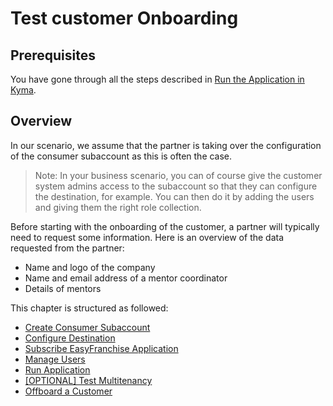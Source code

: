 # Test customer Onboarding

## Prerequisites

You have gone through all the steps described in [Run the Application in Kyma](../deploy/README.md).

## Overview

In our scenario, we assume that the partner is taking over the configuration of the consumer subaccount as this is often the case. 
> Note: In your business scenario, you can of course give the customer system admins access to the subaccount so that they can configure the destination, for example. You can then do it by adding the users and giving them the right role collection.

Before starting with the onboarding of the customer, a partner will typically need to request some information. Here is an overview of the data requested from the partner:
* Name and logo of the company
* Name and email address of a mentor coordinator
* Details of mentors

This chapter is structured as followed:
* [Create Consumer Subaccount](create-consumer-subaccount/README.md)
* [Configure Destination](configure-destination/README.md)
* [Subscribe EasyFranchise Application](subscribe-easyfranchise-app/README.md)
* [Manage Users](manage-users/README.md)
* [Run Application](run-application/README.md)
* [[OPTIONAL] Test Multitenancy](test-multitenancy/README.md)
* [Offboard a Customer](offboard-a-customer/README.md)




